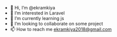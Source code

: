 - 👋 Hi, I’m @ekramkiya
- 👀 I’m interested in Laravel 
- 🌱 I’m currently learning js
- 💞️ I’m looking to collaborate on some project
- 📫 How to reach me ekramkiya2018@gmail.com

<!---
ekramkiya/ekramkiya is a ✨ special ✨ repository because its `README.md` (this file) appears on your GitHub profile.
You can click the Preview link to take a look at your changes.
--->
